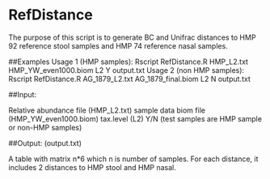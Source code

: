 # RefDistance

The purpose of this script is to generate BC and Unifrac distances to 
HMP 92 reference stool samples and HMP 74 reference nasal samples.

##Examples
Usage 1 (HMP samples): Rscript RefDistance.R HMP_L2.txt HMP_YW_even1000.biom L2 Y output.txt
Usage 2 (non HMP samples): Rscript RefDistance.R AG_1879_L2.txt AG_1879_final.biom L2 N output.txt

##Input: 

Relative abundance file (HMP_L2.txt)
sample data biom file (HMP_YW_even1000.biom)
tax.level (L2)
Y/N  (test samples are HMP sample or non-HMP samples)

##Output: (output.txt)

A table with matrix n*6 which n is number of samples. For each distance, it includes 2 distances to HMP stool and HMP nasal.
